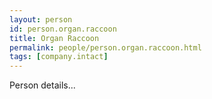 ```yaml
---
layout: person
id: person.organ.raccoon
title: Organ Raccoon
permalink: people/person.organ.raccoon.html
tags: [company.intact]
---
```


Person details...
